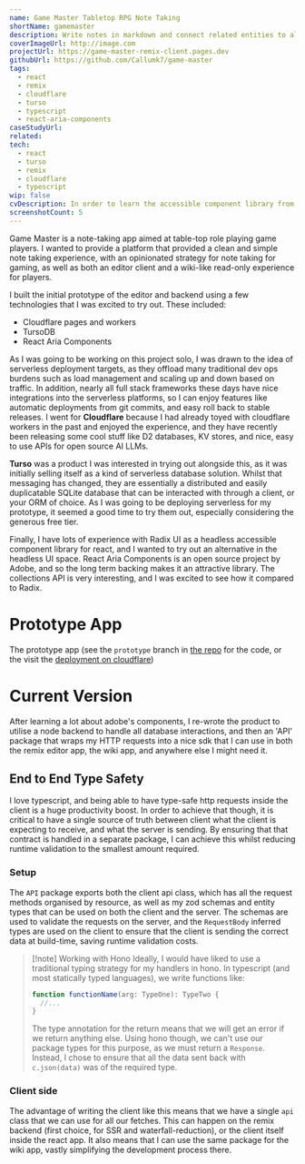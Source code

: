 ```yaml
---
name: Game Master Tabletop RPG Note Taking
shortName: gamemaster
description: Write notes in markdown and connect related entities to always find the note that you need.
coverImageUrl: http://image.com
projectUrl: https://game-master-remix-client.pages.dev
githubUrl: https://github.com/Callumk7/game-master
tags:
  - react
  - remix
  - cloudflare
  - turso
  - typescript
  - react-aria-components
caseStudyUrl: 
related: 
tech:
  - react
  - turso
  - remix
  - cloudflare
  - typescript
wip: false
cvDescription: In order to learn the accessible component library from adobe, I created this project to combine various principles such as optimistic updates, serverless environments and monorepos.
screenshotCount: 5
---
```

Game Master is a note-taking app aimed at table-top role playing game players. I wanted to provide a platform that provided a clean and simple note taking experience, with an opinionated strategy for note taking for gaming, as well as both an editor client and a wiki-like read-only experience for players. 

I built the initial prototype of the editor and backend using a few technologies that I was excited to try out. These included:

- Cloudflare pages and workers
- TursoDB
- React Aria Components

As I was going to be working on this project solo, I was drawn to the idea of serverless deployment targets, as they offload many traditional dev ops burdens such as load management and scaling up and down based on traffic. In addition, nearly all full stack frameworks these days have nice integrations into the serverless platforms, so I can enjoy features like automatic deployments from git commits, and easy roll back to stable releases. I went for **Cloudflare** because I had already toyed with cloudflare workers in the past and enjoyed the experience, and they have recently been releasing some cool stuff like D2 databases, KV stores, and nice, easy to use APIs for open source AI LLMs. 

**Turso**  was a product I was interested in trying out alongside this, as it was initially selling itself as a kind of serverless database solution. Whilst that messaging has changed, they are essentially a distributed and easily duplicatable SQLite database that can be interacted with through a client, or your ORM of choice. As I was going to be deploying serverless for my prototype, it seemed a good time to try them out, especially considering the generous free tier. 

Finally, I have lots of experience with Radix UI as a headless accessible component library for react, and I wanted to try out an alternative in the headless UI space. React Aria Components is an open source project by Adobe, and so the long term backing makes it an attractive library. The collections API is very interesting, and I was excited to see how it compared to Radix.

# Prototype App

The prototype app (see the `prototype` branch in [the repo](https://github.com/Callumk7/game-master) for the code, or the visit the [deployment on cloudflare](https://game-master-remix-client.pages.dev))

# Current Version

After learning a lot about adobe's components, I re-wrote the product to utilise a node backend to handle all database interactions, and then an 'API' package that wraps my HTTP requests into a nice sdk that I can use in both the remix editor app, the wiki app, and anywhere else I might need it.

## End to End Type Safety

I love typescript, and being able to have type-safe http requests inside the client is a huge productivity boost. In order to achieve that though, it is critical to have a single source of truth between client what the client is expecting to receive, and what the server is sending. By ensuring that that contract is handled in a separate package, I can achieve this whilst reducing runtime validation to the smallest amount required. 

### Setup

The `API` package exports both the client api class, which has all the request methods organised by resource, as well as my zod schemas and entity types that can be used on both the client and the server. The schemas are used to validate the requests on the server, and the `RequestBody` inferred types are used on the client to ensure that the client is sending the correct data at build-time, saving runtime validation costs. 

> [!note] Working with Hono
> Ideally, I would have liked to use a traditional typing strategy for my handlers in hono. In typescript (and most statically typed languages), we write functions like:
> ```ts
> function functionName(arg: TypeOne): TypeTwo {
>   //...
> }
> ```
> The type annotation for the return means that we will get an error if we return anything else. Using hono though, we can't use our package types for this purpose, as we must return a `Response`.
> Instead, I chose to ensure that all the data sent back with `c.json(data)` was of the required type. 

### Client side

The advantage of writing the client like this means that we have a single `api` class that we can use for all our fetches. This can happen on the remix backend (first choice, for SSR and waterfall-reduction), or the client itself inside the react app. It also means that I can use the same package for the wiki app, vastly simplifying the development process there.
